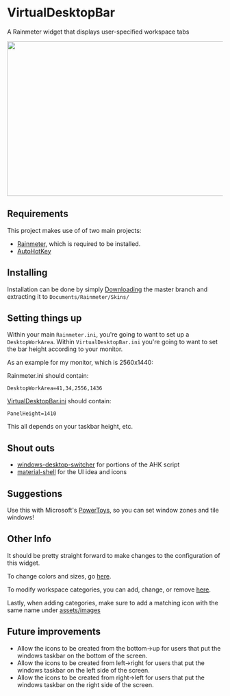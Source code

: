 # VirtualDesktopBar
A Rainmeter widget that displays user-specified workspace tabs

<a href="https://streamable.com/ubweq">
  <img src="https://i.imgur.com/OrpNqET.gif" width="640" height="360"></img>
</a>

## Requirements

This project makes use of of two main projects:
- [Rainmeter](https://www.rainmeter.net/), which is required to be installed.
- [AutoHotKey](https://www.autohotkey.com/)

## Installing

Installation can be done by simply [Downloading](https://github.com/TSedlar/VirtualDesktopBar/archive/master.zip) the master branch and extracting it to `Documents/Rainmeter/Skins/`

## Setting things up

Within your main `Rainmeter.ini`, you're going to want to set up a `DesktopWorkArea`.
Within `VirtualDesktopBar.ini` you're going to want to set the bar height according to your monitor.

As an example for my monitor, which is 2560x1440:

Rainmeter.ini should contain:
```
DesktopWorkArea=41,34,2556,1436
```

[VirtualDesktopBar.ini](https://github.com/TSedlar/VirtualDesktopBar/blob/master/VirtualDesktopBar.ini#L21) should contain:
```
PanelHeight=1410
```

This all depends on your taskbar height, etc.

## Shout outs

- [windows-desktop-switcher](https://github.com/pmb6tz/windows-desktop-switcher) for portions of the AHK script
- [material-shell](https://github.com/PapyElGringo/material-shell) for the UI idea and icons

## Suggestions

Use this with Microsoft's [PowerToys](https://github.com/microsoft/PowerToys), so you can set window zones and tile windows!

## Other Info

It should be pretty straight forward to make changes to the configuration of this widget.

To change colors and sizes, go [here](https://github.com/TSedlar/VirtualDesktopBar/blob/master/VirtualDesktopBar.ini#L16-L25).

To modify workspace categories, you can add, change, or remove [here](https://github.com/TSedlar/VirtualDesktopBar/blob/master/VirtualDesktopBar.ini#L35-L51).

Lastly, when adding categories, make sure to add a matching icon with the same name under [assets/images](https://github.com/TSedlar/VirtualDesktopBar/tree/master/assets/images)


## Future improvements

- Allow the icons to be created from the bottom->up for users that put the windows taskbar on the bottom of the screen.
- Allow the icons to be created from left->right for users that put the windows taskbar on the left side of the screen.
- Allow the icons to be created from right->left for users that put the windows taskbar on the right side of the screen.
